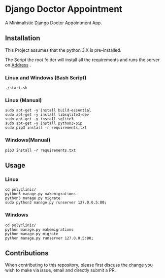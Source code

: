 # Django Doctor Appointment

A Minimalistic Django Doctor Appointment App.

## Installation 

This Project assumes that the python 3.X is pre-installed.
 
The Script the root folder will install all the requirements and runs the server on [Address](https://127.0.0.5:80) .
### Linux and Windows (Bash Script)
```
./start.sh
```
### Linux (Manual)
```
sudo apt-get -y install build-essential
sudo apt-get -y install libsqlite3-dev
sudo apt-get -y install sqlite3
sudo apt-get -y install python3-pip
sudo pip3 install -r requirements.txt
```
### Windows(Manual)
```
pip3 install -r requirements.txt
```

## Usage

### Linux

```
cd polyclinic/
python3 manage.py makemigrations
python3 manage.py migrate
sudo python3 manage.py runserver 127.0.0.5:80;

```
### Windows

```
cd polyclinic/
python manage.py makemigrations
python manage.py migrate 
python manage.py runserver 127.0.0.5:80;
```

## Contributions

When contributing to this repository, please first discuss the change you wish to make via issue, email and directly submit a PR.



